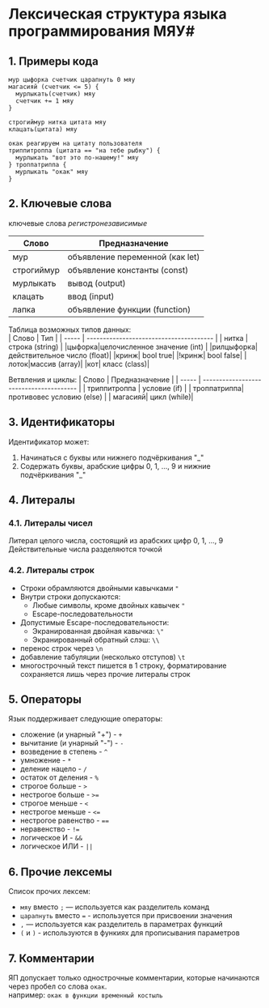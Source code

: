 # Лексическая структура языка программирования МЯУ#
## 1. Примеры кода
```
мур цыфорка счетчик царапнуть 0 мяу
магасияй (счетчик <= 5) {
  мурлыкать(счетчик) мяу
  счетчик += 1 мяу
}
```
```
строгиймур нитка цитата мяу
клацать(цитата) мяу

окак реагируем на цитату пользователя
триппитроппа (цитата == "на тебе рыбку") {
  мурлыкать "вот это по-нашему!" мяу
} троппатриппа {
  мурлыкать "окак" мяу
}
```

## 2. Ключевые слова
ключевые слова _регистронезависимые_

| Слово | Предназначение                          |
| ----- | --------------------------------------- |
| мур | объявление переменной (как let) |
|строгиймур| объявление константы (const) |
|мурлыкать| вывод (output)|
|клацать|ввод (input)|  
|лапка| объявление функции (function)|
  
Таблица возможных типов данных:  
| Слово | Тип                          |
| ----- | --------------------------------------- |
| нитка |строка (string) |
|цыфорка|целочисленное значение (int) |
|рилцыфорка| действительное число (float)|
|кринж| bool true|
|!кринж| bool false|
|лоток|массив (array)|
|кот| класс (class)|

Ветвления и циклы:
| Слово | Предназначение                          |
| ----- | --------------------------------------- |
| триппитроппа | условие (if) |
| троппатриппа| противовес условию (else) |
| магасияй| цикл (while)|

## 3. Идентификаторы
Идентификатор может:
1) Начинаться с буквы или нижнего подчёркивания "_"
2) Содержать буквы, арабские цифры 0, 1, ..., 9 и нижние подчёркивания "_"

## 4. Литералы
### 4.1. Литералы чисел
Литерал целого числа, состоящий из арабских цифр 0, 1, ..., 9
Действительные числа разделяются точкой

### 4.2. Литералы строк
- Строки обрамляются двойными кавычками `"`
- Внутри строки допускаются:
  - Любые символы, кроме двойных кавычек `"`
  - Escape-последовательности
- Допустимые Escape-последовательности:
  - Экранированная двойная кавычка: `\"`
  - Экранированный обратный слэш: `\\`
- перенос строк через `\n`
- добавление табуляции (несколько отступов) `\t`
- многострочный текст пишется в 1 строку, форматирование сохраняется лишь через прочие литералы строк

## 5. Операторы
Язык поддерживает следующие операторы:  
- сложение (и унарный "+") - `+`  
- вычитание (и унарный "-") - `-`
- возведение в степень - `^`   
- умножение - `*`  
- деление нацело - `/`
- остаток от деления - `%`
- строгое больше - `>`  
- нестрогое больше - `>=`  
- строгое меньше - `<`  
- нестрогое меньше - `<=`
- нестрогое равенство - `==`
- неравенство - `!=`
- логическое И - `&&`
- логическое ИЛИ - `||`

## 6. Прочие лексемы
Список прочих лексем:
- `мяу` вместо `;` — используется как разделитель команд
- `царапнуть` вместо `=` - используется при присвоении значения  
- `,` — используется как разделитель в параметрах функций
- `(` и `)` - используются в функиях для прописывания параметров

## 7. Комментарии
ЯП допускает только однострочные комментарии, которые начинаются через пробел со слова `окак`.   
например: `окак в функции временный костыль`
